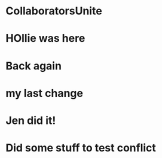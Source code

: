 # CollaboratorsUnite
# HOllie was here
# Back again
# my last change
# Jen did it!
# Did some stuff to test conflict
